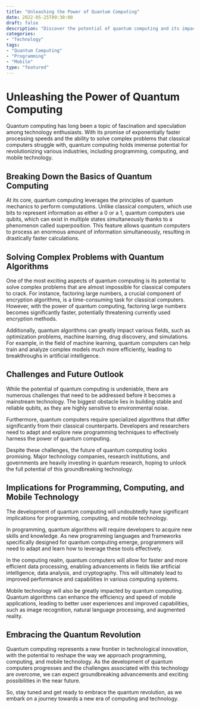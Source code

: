 ```yaml
--- 
title: "Unleashing the Power of Quantum Computing"
date: 2022-05-25T09:30:00
draft: false
description: "Discover the potential of quantum computing and its impact on technology and computing."
categories: 
- "Technology"
tags: 
- "Quantum Computing"
- "Programming"
- "Mobile"
type: "featured"
--- 
```


# Unleashing the Power of Quantum Computing

Quantum computing has long been a topic of fascination and speculation among technology enthusiasts. With its promise of exponentially faster processing speeds and the ability to solve complex problems that classical computers struggle with, quantum computing holds immense potential for revolutionizing various industries, including programming, computing, and mobile technology.

## Breaking Down the Basics of Quantum Computing

At its core, quantum computing leverages the principles of quantum mechanics to perform computations. Unlike classical computers, which use bits to represent information as either a 0 or a 1, quantum computers use qubits, which can exist in multiple states simultaneously thanks to a phenomenon called superposition. This feature allows quantum computers to process an enormous amount of information simultaneously, resulting in drastically faster calculations.

## Solving Complex Problems with Quantum Algorithms

One of the most exciting aspects of quantum computing is its potential to solve complex problems that are almost impossible for classical computers to crack. For instance, factoring large numbers, a crucial component of encryption algorithms, is a time-consuming task for classical computers. However, with the power of quantum computing, factoring large numbers becomes significantly faster, potentially threatening currently used encryption methods.

Additionally, quantum algorithms can greatly impact various fields, such as optimization problems, machine learning, drug discovery, and simulations. For example, in the field of machine learning, quantum computers can help train and analyze complex models much more efficiently, leading to breakthroughs in artificial intelligence.

## Challenges and Future Outlook

While the potential of quantum computing is undeniable, there are numerous challenges that need to be addressed before it becomes a mainstream technology. The biggest obstacle lies in building stable and reliable qubits, as they are highly sensitive to environmental noise.

Furthermore, quantum computers require specialized algorithms that differ significantly from their classical counterparts. Developers and researchers need to adapt and explore new programming techniques to effectively harness the power of quantum computing.

Despite these challenges, the future of quantum computing looks promising. Major technology companies, research institutions, and governments are heavily investing in quantum research, hoping to unlock the full potential of this groundbreaking technology.

## Implications for Programming, Computing, and Mobile Technology

The development of quantum computing will undoubtedly have significant implications for programming, computing, and mobile technology.

In programming, quantum algorithms will require developers to acquire new skills and knowledge. As new programming languages and frameworks specifically designed for quantum computing emerge, programmers will need to adapt and learn how to leverage these tools effectively.

In the computing realm, quantum computers will allow for faster and more efficient data processing, enabling advancements in fields like artificial intelligence, data analysis, and cryptography. This will ultimately lead to improved performance and capabilities in various computing systems.

Mobile technology will also be greatly impacted by quantum computing. Quantum algorithms can enhance the efficiency and speed of mobile applications, leading to better user experiences and improved capabilities, such as image recognition, natural language processing, and augmented reality.

## Embracing the Quantum Revolution

Quantum computing represents a new frontier in technological innovation, with the potential to reshape the way we approach programming, computing, and mobile technology. As the development of quantum computers progresses and the challenges associated with this technology are overcome, we can expect groundbreaking advancements and exciting possibilities in the near future.

So, stay tuned and get ready to embrace the quantum revolution, as we embark on a journey towards a new era of computing and technology.

